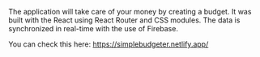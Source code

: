 The application will take care of your money by creating a budget. 
It was built with the React using React Router and CSS modules. 
The data is synchronized in real-time with the use of Firebase.

You can check this here:
https://simplebudgeter.netlify.app/
